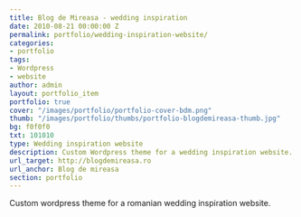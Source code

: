 ```yaml
---
title: Blog de Mireasa - wedding inspiration
date: 2010-08-21 00:00:00 Z
permalink: portfolio/wedding-inspiration-website/
categories:
- portfolio
tags:
- Wordpress
- website
author: admin
layout: portfolio_item
portfolio: true
cover: "/images/portfolio/portfolio-cover-bdm.png"
thumb: "/images/portfolio/thumbs/portfolio-blogdemireasa-thumb.jpg"
bg: f0f0f0
txt: 101010
type: Wedding inspiration website
description: Custom Wordpress theme for a wedding inspiration website.
url_target: http://blogdemireasa.ro
url_anchor: Blog de mireasa
section: portfolio
---
```


Custom wordpress theme for a romanian wedding inspiration website.


